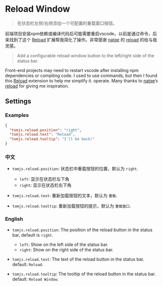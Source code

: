 # Reload Window

> 在状态栏左侧/右侧添加一个可配置的重载窗口按钮。

前端项目安装npm依赖或编译代码后可能需要重启vscode，以前是通过命令，后来找到了这个 [Reload](https://marketplace.visualstudio.com/items?itemName=natqe.reload) 扩展帮我简化了操作。非常感谢 [natqe](https://github.com/natqe) 的 [reload](https://github.com/natqe/reload) 的给与我灵感。

> Add a configurable reload window button to the left/right side of the status bar.

Front-end projects may need to restart vscode after installing npm dependencies or compiling code. I used to use commands, but then I found this [Reload](https://marketplace.visualstudio.com/items?itemName=natqe.reload) extension to help me simplify it. operate. Many thanks to [natqe](https://github.com/natqe)’s [reload](https://github.com/natqe/reload) for giving me inspiration.

## Settings

### Examples

```json
{
  "tomjs.reload.position": "right",
  "tomjs.reload.text": "Reload",
  "tomjs.reload.tooltip": "I'll be back!"
}
```

### 中文

- `tomjs.reload.position`: 状态栏中重载按钮的位置，默认为 `right`.

  - `left`: 显示在状态栏左下角
  - `right`: 显示在状态栏右下角

- `tomjs.reload.text`: 重新加载按钮的文本，默认为 `重载`.
- `tomjs.reload.tooltip`: 重新加载按钮的提示，默认为 `重载窗口`.

### English

- `tomjs.reload.position`: The position of the reload button in the status bar, default is `right`.

  - `left`: Show on the left side of the status bar.
  - `right`: Show on the right side of the status bar.

- `tomjs.reload.text`: The text of the reload button in the status bar. default: `Reload`.
- `tomjs.reload.tooltip`: The tooltip of the reload button in the status bar. default: `Reload Window`.
